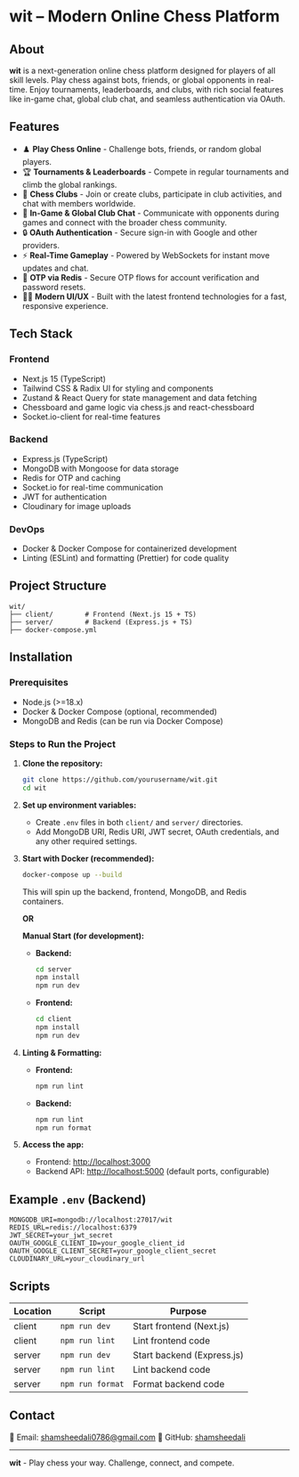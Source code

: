 # wit – Modern Online Chess Platform

## About

**wit** is a next-generation online chess platform designed for players of all skill levels. Play chess against bots, friends, or global opponents in real-time. Enjoy tournaments, leaderboards, and clubs, with rich social features like in-game chat, global club chat, and seamless authentication via OAuth.

## Features

- ♟️ **Play Chess Online** - Challenge bots, friends, or random global players.
- 🏆 **Tournaments & Leaderboards** - Compete in regular tournaments and climb the global rankings.
- 👥 **Chess Clubs** - Join or create clubs, participate in club activities, and chat with members worldwide.
- 💬 **In-Game & Global Club Chat** - Communicate with opponents during games and connect with the broader chess community.
- 🔒 **OAuth Authentication** - Secure sign-in with Google and other providers.
- ⚡ **Real-Time Gameplay** - Powered by WebSockets for instant move updates and chat.
- 📨 **OTP via Redis** - Secure OTP flows for account verification and password resets.
- 🧑‍💻 **Modern UI/UX** - Built with the latest frontend technologies for a fast, responsive experience.

## Tech Stack

### **Frontend**
- Next.js 15 (TypeScript)
- Tailwind CSS & Radix UI for styling and components
- Zustand & React Query for state management and data fetching
- Chessboard and game logic via chess.js and react-chessboard
- Socket.io-client for real-time features

### **Backend**
- Express.js (TypeScript)
- MongoDB with Mongoose for data storage
- Redis for OTP and caching
- Socket.io for real-time communication
- JWT for authentication
- Cloudinary for image uploads

### **DevOps**
- Docker & Docker Compose for containerized development
- Linting (ESLint) and formatting (Prettier) for code quality

## Project Structure

```
wit/
├── client/        # Frontend (Next.js 15 + TS)
├── server/        # Backend (Express.js + TS)
├── docker-compose.yml
```

## Installation

### Prerequisites

- Node.js (>=18.x)
- Docker & Docker Compose (optional, recommended)
- MongoDB and Redis (can be run via Docker Compose)

### Steps to Run the Project

1. **Clone the repository:**
   ```sh
   git clone https://github.com/yourusername/wit.git
   cd wit
   ```

2. **Set up environment variables:**
   - Create `.env` files in both `client/` and `server/` directories.
   - Add MongoDB URI, Redis URI, JWT secret, OAuth credentials, and any other required settings.

3. **Start with Docker (recommended):**
   ```sh
   docker-compose up --build
   ```
   This will spin up the backend, frontend, MongoDB, and Redis containers.

   **OR**

   **Manual Start (for development):**

   - **Backend:**
     ```sh
     cd server
     npm install
     npm run dev
     ```
   - **Frontend:**
     ```sh
     cd client
     npm install
     npm run dev
     ```

4. **Linting & Formatting:**
   - **Frontend:**  
     ```sh
     npm run lint
     ```
   - **Backend:**  
     ```sh
     npm run lint
     npm run format
     ```

5. **Access the app:**
   - Frontend: [http://localhost:3000](http://localhost:3000)
   - Backend API: [http://localhost:5000](http://localhost:5000) (default ports, configurable)

## Example `.env` (Backend)

```
MONGODB_URI=mongodb://localhost:27017/wit
REDIS_URL=redis://localhost:6379
JWT_SECRET=your_jwt_secret
OAUTH_GOOGLE_CLIENT_ID=your_google_client_id
OAUTH_GOOGLE_CLIENT_SECRET=your_google_client_secret
CLOUDINARY_URL=your_cloudinary_url
```

## Scripts

| Location   | Script          | Purpose                    |
|------------|-----------------|----------------------------|
| client     | `npm run dev`   | Start frontend (Next.js)   |
| client     | `npm run lint`  | Lint frontend code         |
| server     | `npm run dev`   | Start backend (Express.js) |
| server     | `npm run lint`  | Lint backend code          |
| server     | `npm run format`| Format backend code        |

## Contact

📧 Email: shamsheedali0786@gmail.com
📌 GitHub: [shamsheedali](https://github.com/shamsheedali)

---

**wit** - Play chess your way. Challenge, connect, and compete.
